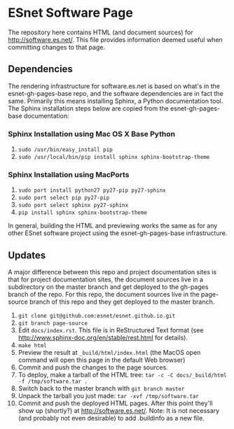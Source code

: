 # ESnet Software Page

The repository here contains HTML (and document sources) for
http://software.es.net/.  This file provides information deemed useful
when committing changes to that page.

## Dependencies

The rendering infrastructure for software.es.net is based on what's in the
esnet-gh-pages-base repo, and the software dependencies are in fact
the same.  Primarily this means installing Sphinx, a Python
documentation tool.  The Sphinx installation steps below are copied
from the esnet-gh-pages-base documentation:

### Sphinx Installation using Mac OS X Base Python

1. ```sudo /usr/bin/easy_install pip```
2. ```sudo /usr/local/bin/pip install sphinx sphinx-bootstrap-theme```

### Sphinx Installation using MacPorts

1. ```sudo port install python27 py27-pip py27-sphinx```
2. ```sudo port select pip py27-pip```
3. ```sudo port select sphinx py27-sphinx```
4. ```pip install sphinx sphinx-bootstrap-theme```

In general, building the HTML and previewing works the same as for any
other ESnet software project using the esnet-gh-pages-base
infrastructure.

## Updates

A major difference between this repo and project documentation sites
is that for project documentation sites, the document sources live in
a subdirectory on the master branch and get deployed to the gh-pages
branch of the repo.  For this repo, the document sources live in the
page-source branch of this repo and they get deployed to the master
branch.

1.  ```git clone git@github.com:esnet/esnet.github.io.git```
2.  ```git branch page-source```
3.  Edit ```docs/index.rst```.  This file is in ReStructured Text
    format (see http://www.sphinx-doc.org/en/stable/rest.html for
    details).
4.  ```make html```
5.  Preview the result at ```_build/html/index.html``` (the MacOS open
    command will open this page in the default Web browser)
6.  Commit and push the changes to the page sources.
7.  To deploy, make a tarball of the HTML tree:  ```tar -c -C docs/_build/html -f /tmp/software.tar .```
8.  Switch back to the master branch with ```git branch master```
9.  Unpack the tarball you just made:  ```tar -xvf /tmp/software.tar```
10.  Commit and push the deployed HTML pages.  After this point they'll
    show up (shortly?) at http://software.es.net/.  Note:  It is not
    necessary (and probably not even desirable) to add .buildinfo as a
    new file.

	
	


